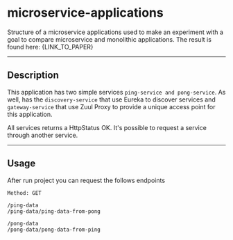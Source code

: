 # microservice-applications
Structure of a microservice applications used to make an experiment with a goal to compare microservice and monolithic applications. The result is found here: {LINK_TO_PAPER}

----

## Description
This application has two simple services `ping-service and pong-service`. As well, has the `discovery-service` that use Eureka to discover services and `gateway-service` that use Zuul Proxy to provide a unique access point for this application.

All services returns a HttpStatus OK. It's possible to request a service through another service.

---

## Usage

After run project you can request the follows endpoints
```
Method: GET

/ping-data
/ping-data/ping-data-from-pong

/pong-data
/pong-data/pong-data-from-ping
```
